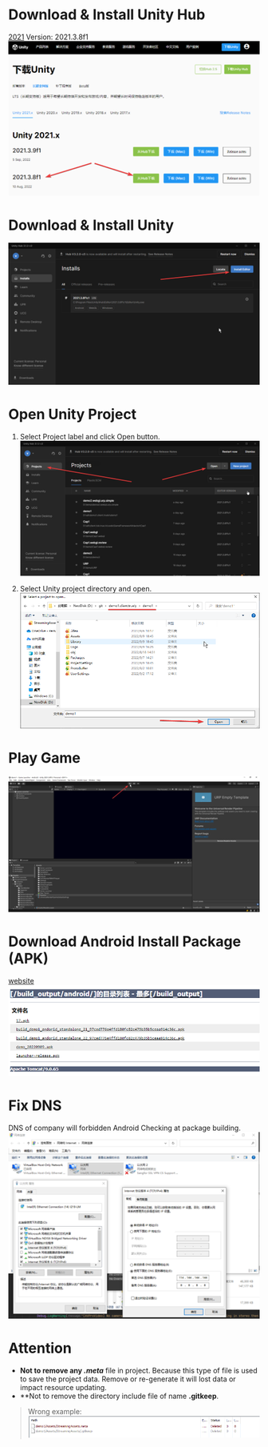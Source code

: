 # Download & Install Unity Hub
[2021](https://unity.cn/releases/lts/2021)
Version: 2021.3.8f1
![](vx_images/515804218220950.png)

# Download & Install Unity
![](vx_images/120604518239376.png)

# Open Unity Project
1. Select Project label and click Open button.
![](vx_images/558044818247409.png)

2. Select Unity project directory and open.
![](vx_images/132114718227243.png)

# Play Game 
![](vx_images/264445018240078.png)


# Download Android Install Package (APK)
[website](http://10.60.80.2:8099/ftp/build_output/android/)
![](vx_images/571415218236633.png)

# Fix DNS
DNS of company will forbidden Android Checking at package building.
![](vx_images/488652416244396.png)

# Attention
* **Not to remove any *.meta*** file in project. Because this type of file is used to save the project data. Remove or re-generate it will lost data or impact resource updating. 
* **Not to remove the directory include file of name **.gitkeep**.
> Wrong example:
![](vx_images/598601019245592.png)